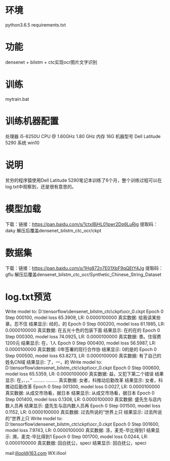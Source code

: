 # 环境

python3.6.5
requirements.txt

# 功能
densenet + bilstm + ctc实现ocr图片文字识别

# 训练
mytrain.bat

# 训练机器配置
处理器 i5-8250U CPU @ 1.60GHz 1.80 GHz
内存 16G
机器型号 Dell Latitude 5290
系统 win10

# 说明
贫穷的程序猿使用Dell Latitude 5290笔记本训练了6个月，整个训练过程可以在log.txt中观察到，还是很有意思的。

# 模型加载
下载：链接：https://pan.baidu.com/s/1ctxIBjHL01pwr2Dp6LuRjg 提取码：daky
解压后覆盖densenet_bilstm_ctc_ocr/ckpt

# 数据集
下载：链接：https://pan.baidu.com/s/1Hg872n7E01XbF9qQEtY4Jg 提取码：gflu
解压后覆盖densenet_bilstm_ctc_ocr/Synthetic_Chinese_String_Dataset


# log.txt预览
Write model to: D:\tensorflow\densenet_bilstm_ctc\ckpt\ocr_0.ckpt
Epoch 0 Step 000100, model loss 65.3909, LR: 0.0000100000
真实数据: 给我读某些章。忍不住
结果显示: 经的，的
Epoch 0 Step 000200, model loss 61.1985, LR: 0.0000100000
真实数据: 在五光十色的包装下面
结果显示: 在的在的
Epoch 0 Step 000300, model loss 74.0925, LR: 0.0000100000
真实数据: 黍。住宿费1200元
结果显示: 在，1人
Epoch 0 Step 000400, model loss 56.5987, LR: 0.0000100000
真实数据: 0年签署的现行合作协
结果显示: 0的是的
Epoch 0 Step 000500, model loss 63.8273, LR: 0.0000100000
真实数据: 有了自己的姓名CN域
结果显示: 了，一，的
Write model to: D:\tensorflow\densenet_bilstm_ctc\ckpt\ocr_0.ckpt
Epoch 0 Step 000600, model loss 65.5359, LR: 0.0000100000
真实数据: 益，又犯下第二个错误
结果显示: 在，、，、”
.........
.........
真实数据: 女者，科推动后勤改革
结果显示: 女者，科推动后勤改革
Epoch 0 Step 001300, model loss 0.0027, LR: 0.0000100000
真实数据: 从成交市场看，据日本
结果显示: 从成交市场看，据日本
Epoch 0 Step 001400, model loss 0.1308, LR: 0.0000100000
真实数据: 盛先生与店内数人员再
结果显示: 盛先生与店内数人员再
Epoch 0 Step 001500, model loss 0.1152, LR: 0.0000100000
真实数据: 过去所说的“世界上只
结果显示: 过去所说的“世界上只
Write model to: D:\tensorflow\densenet_bilstm_ctc\ckpt\ocr_0.ckpt
Epoch 0 Step 001600, model loss 7.9743, LR: 0.0000100000
真实数据: 涤，麦克-毕比得到1
结果显示: 溯，麦克-毕比得到1
Epoch 0 Step 001700, model loss 0.0244, LR: 0.0000100000
真实数据: 回白抚公，speci
结果显示: 回白抚公，speci

mail:illool@163.com
WX:illool